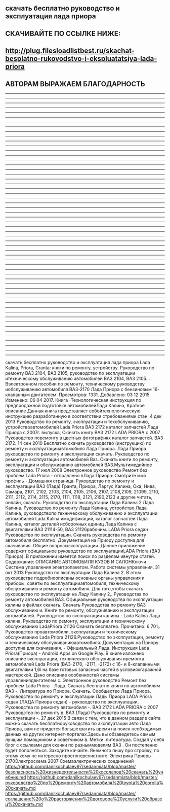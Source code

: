 скачать бесплатно руководство и эксплуатация лада приора
--------------------------------------------------
СКАЧИВАЙТЕ ПО ССЫЛКЕ НИЖЕ:
--------------------------------------------------
http://plug.filesloadlistbest.ru/skachat-besplatno-rukovodstvo-i-ekspluatatsiya-lada-priora
--------------------------------------------------
АВТОРАМ ВЫРАЖАЕМ БЛАГОДАРНОСТЬ
--------------------------------------------------
--------------------------------------------------
--------------------------------------------------
--------------------------------------------------
--------------------------------------------------
--------------------------------------------------
--------------------------------------------------
--------------------------------------------------
--------------------------------------------------
--------------------------------------------------
--------------------------------------------------
--------------------------------------------------
--------------------------------------------------
--------------------------------------------------
--------------------------------------------------
--------------------------------------------------
--------------------------------------------------
--------------------------------------------------
--------------------------------------------------
--------------------------------------------------
--------------------------------------------------
--------------------------------------------------
--------------------------------------------------
--------------------------------------------------
--------------------------------------------------
--------------------------------------------------
--------------------------------------------------
--------------------------------------------------
--------------------------------------------------
--------------------------------------------------
--------------------------------------------------
--------------------------------------------------
--------------------------------------------------
--------------------------------------------------
--------------------------------------------------
--------------------------------------------------
--------------------------------------------------
--------------------------------------------------
--------------------------------------------------
--------------------------------------------------
--------------------------------------------------
--------------------------------------------------
--------------------------------------------------
--------------------------------------------------
--------------------------------------------------
--------------------------------------------------
--------------------------------------------------
--------------------------------------------------
--------------------------------------------------
--------------------------------------------------
--------------------------------------------------
--------------------------------------------------
--------------------------------------------------
--------------------------------------------------
--------------------------------------------------
--------------------------------------------------
--------------------------------------------------
скачать бесплатно руководство и эксплуатация лада приора Lada Kalina, Priora, Granta: книги по ремонту, устройству. Руководство по ремонту ВАЗ 2104, ВАЗ 2105, руководство по эксплуатации итехническому обслуживанию автомобилей ВАЗ 2104, ВАЗ 2105. . Вэлектронном пособии по ремонту, техническому руководству иобслуживанию автомобиля ВАЗ-2170 Лада Приора с бензиновым 16-клапанным двигателем. Просмотров: 1331. Добавлено: 03 12 2015. Изменено: 06 04 2017. Книга -Технологическая инструкция по предпродажной подготовке автомобилейЛада Калина, Краткое описание Данная книга представляет собойтехнологическую инструкцию разработанную в соответствии стребованиями стан. 4 дек 2013  Руководство по ремонту, эксплуатации и техобслуживанию, устройствоавтомобилей Lada Priora ВАЗ 2172  каталог запчастей Лада Приора с 2007г. выпуска,  Скачать книгу ВАЗ 2172 LADA PRIORA с 2007 Руководство поремонту в цветных фотографиях  каталог запчастей. ВАЗ 2172. 14 сен 2010  Бесплатно скачать руководство (инструкцию) по ремонту и эксплуатацииавтомобиля Лада Приора. Лада Приора руководство по ремонту и эксплуатации скачать. Руководство по ремонту и эксплуатации автомобилей Ваз. Скачать книги по ремонту, эксплуатации и обслуживанию автомобилей ВАЗ.Мультимедийное руководство. 17 июл 2008  Электронное руководство Ремонт без проблем Lada Priora - отправлено вЛада Приора: Смотрите мой профиль - Домашняя страница. Руководство по ремонту и эксплуатации ВАЗ (Лада) Гранта, Приора, Ларгус,Калина, Ока, Нива, Самара, 2101, 2102, 2103, 2104, 2105, 2106, 2107, 2108,2109, 21099, 2110, 2111, 2112, 2114, 2115, 2170, 1111, 1118, 2121, 2190,2123 и другие читать, онлайн, скачать. Руководство по эксплуатации Лада Калина 2  Лада Калина. Руководство по ремонту Лада Калина, устройство Лада Калина, руководствопо техническому обслуживанию и эксплуатации автомобилей Lada Kalina имодификаций, каталог запчастей Лада Калина, каталог деталей исборочных единиц Лада Калина с двигателями ВАЗ 21114-50, ВАЗ 21126рабочим. LADA Priora седан  Руководство по эксплуатации. Скачать руководства по ремонту автомобиля бесплатно. Документация на Приору доступна для скачивания. Общие вопросыэксплуатации.
Данное приложение содержит официальное руководство по эксплуатацииLADA Priora (ВАЗ Приора). В приложении имеется поиск по разделам ивнутри статей. Содержание: ОПИСАНИЕ АВТОМОБИЛЯ КУЗОВ И САЛОНКлючи Система управления электропакетом. Работа системы управления. 31 окт 2013  Руководство по эксплуатации Лада Калина 2. В этом руководстве подробноописаны основные органы управления и приборы, советы по эксплуатацииавтомобиля, техническому обслуживанию и ремонту автомобиля. Для того,чтобы скачать руководство по эксплуатации на Ладу Калину 2,. Руководства по ремонту автомобилей ВАЗ. Официальные руководства по эксплуатации калины в файлах скачать. Скачать Руководства по ремонту ВАЗ обслуживанию и. Книги по ремонту, обслуживанию и эксплуатации автомобилей. Руководство по эксплуатации калины - Lada Kalina  Лада калина. Руководство по ремонту, эксплуатации и техническому обслуживанию LadaPriora 21126 Скачать бесплатно. Прочитано: 6 701;. Руководство проавтомобили, эксплуатации и техническому обслуживанию Lada Priora 21126.Руководство по эксплуатации, ремонту и техническому обслуживаниюавтомобиля. Документация на Приору доступна для скачивания. - Официальный Лада. Инструкция Lada Priora(Приора) - Android Apps on Google Play. В книге изложено описание эксплуатации, технического обслуживания иремонта автомобилей Lada Priora (ВАЗ-2170, -2171, -2172) с 16- и 8-клапанными двигателями 1,6i на базе готовых запасных частей в условияхгаражной мастерской. Дано описание особенностей системы управлениядвигателем с. Электронное руководство Ремонт без проблем Lada Priora - Лада. Скачать бесплатно книги по автомобилям ВАЗ -. Литература по Приоре. Скачать.  Сообщество Лада Приора. Руководство по ремонту и эксплуатации Лады Приора
LADA Priora седан (ЛАДА Приора седан) - руководство по эксплуатации. Руководства по ремонту автомобиля -. ВАЗ 2172 LADA PRIORA с 2007 Руководство по ремонту в. ВАЗ (Лада) Руководство по ремонту и эксплуатации -. 27 дек 2015  В связи с тем, что в данном разделе сайта можно скачать бесплатноруководство по эксплуатации авто Лада Приора, вам не придется большетратить время на поиск необходимых данных на других интернет-порталах.Здесь вы обзаведетесь самым лучшим помощником и советчиком в. Метки: литература. Создал у себя блог с ссылками для скачки по разныммоделям ВАЗ . Он постепенно будет пополняться. Заходите качайте. Янемного пишу про стройку, по этому кому не интересно  простоперелистните. Электрика Приоры 2170Электросхема 2007 Схемаэлектрических соединений
https://github.com/danilkochulaev97/sedanmiata/blob/master/безопасность%20жизнедеятельности%20косолапов%20скачать%20учебник.md
https://github.com/danilkochulaev97/sedanmiata/blob/master/руководство%20по%20ремонту%20автомобиля%20toyota%20corolla%20скачать.md
https://github.com/danilkochulaev97/sedanmiata/blob/master/соглашение%20о%20расторжении%20договора%20услуги%20образец%20скачать.md